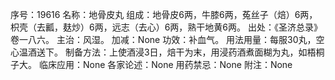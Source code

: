 序号：19616
名称：地骨皮丸
组成：地骨皮6两，牛膝6两，菟丝子（焙）6两，枳壳（去瓤，麸炒）6两，远志（去心）6两，熟干地黄6两。
出处：《圣济总录》卷一八六。
主治：风湿。
加减：None
功效：补血气。
用法用量：每服30丸，空心温酒送下。
制备方法：上使酒浸3日，焙干为末，用浸药酒煮面糊为丸，如梧桐子大。
临床应用：None
各家论述：None
用药禁忌：None
附注：None
